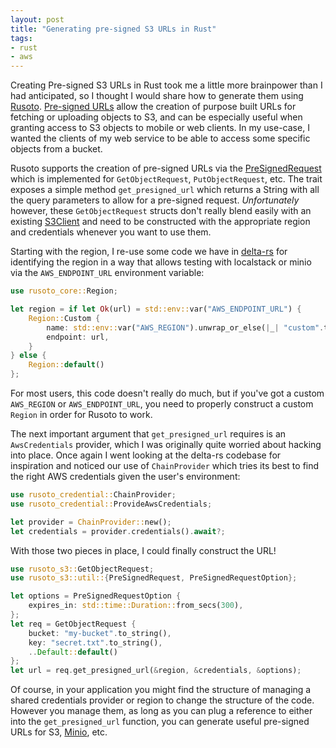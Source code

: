 ```yaml
---
layout: post
title: "Generating pre-signed S3 URLs in Rust"
tags:
- rust
- aws
---
```


Creating Pre-signed S3 URLs in Rust took me a little more brainpower than I had
anticipated, so I thought I would share how to generate them using
[Rusoto](https://rusoto.github.io/).  [Pre-signed
URLs](https://docs.aws.amazon.com/AmazonS3/latest/userguide/ShareObjectPreSignedURL.html)
allow the creation of purpose built URLs for fetching or uploading objects to
S3, and can be especially useful when granting access to S3 objects to mobile
or web clients. In my use-case, I wanted the clients of my web service to be able to access some specific objects from a bucket.

Rusoto supports the creation of pre-signed URLs via the [PreSignedRequest](https://docs.rs/rusoto_s3/0.46.0/rusoto_s3/util/trait.PreSignedRequest.html) which is implemented for `GetObjectRequest`, `PutObjectRequest`, etc. The trait exposes a simple method `get_presigned_url` which returns a String with all the query parameters to allow for a pre-signed request. _Unfortunately_ however, these `GetObjectRequest` structs don't really blend easily with an existing [S3Client](https://docs.rs/rusoto_s3/0.46.0/rusoto_s3/struct.S3Client.html) and need to be constructed with the appropriate region and credentials whenever you want to use them.

Starting with the region, I re-use some code we have in [delta-rs](https://github.com/delta-io/delta-rs) for identifying the region in a way that allows testing with localstack or minio via the `AWS_ENDPOINT_URL` environment variable:


```rust
use rusoto_core::Region;

let region = if let Ok(url) = std::env::var("AWS_ENDPOINT_URL") {
    Region::Custom {
        name: std::env::var("AWS_REGION").unwrap_or_else(|_| "custom".to_string()),
        endpoint: url,
    }
} else {
    Region::default()
};
```

For most users, this code doesn't really do much, but if you've got a custom `AWS_REGION` or `AWS_ENDPOINT_URL`, you need to properly construct a custom `Region` in order for Rusoto to work.

The next important argument that `get_presigned_url` requires is an `AwsCredentials` provider, which I was originally quite worried about hacking into place. Once again I went looking at the delta-rs codebase for inspiration and noticed our use of `ChainProvider` which tries its best to find the right AWS credentials given the user's environment:

```rust
use rusoto_credential::ChainProvider;
use rusoto_credential::ProvideAwsCredentials;

let provider = ChainProvider::new();
let credentials = provider.credentials().await?;
```

With those two pieces in place, I could finally construct the URL!


```rust
use rusoto_s3::GetObjectRequest;
use rusoto_s3::util::{PreSignedRequest, PreSignedRequestOption};

let options = PreSignedRequestOption {
    expires_in: std::time::Duration::from_secs(300),
};
let req = GetObjectRequest {
    bucket: "my-bucket".to_string(),
    key: "secret.txt".to_string(),
    ..Default::default()
};
let url = req.get_presigned_url(&region, &credentials, &options);
```


Of course, in your application you might find the structure of managing a shared credentials provider or region to change the structure of the code. However you manage them, as long as you can plug a reference to either into the `get_presigned_url` function, you can generate useful pre-signed URLs for S3, [Minio](https://min.io), etc.
